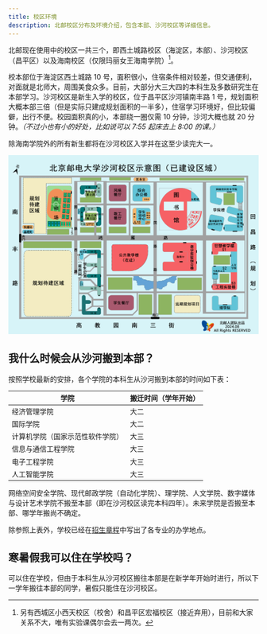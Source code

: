 ```yaml
---
title: 校区环境
description: 北邮校区分布及环境介绍，包含本部、沙河校区等详细信息。
---
```


北邮现在使用中的校区一共三个，即西土城路校区（海淀区，本部）、沙河校区（昌平区）以及海南校区（仅限玛丽女王海南学院）[^1]。

[^1]: 另有西城区小西天校区（校舍）和昌平区宏福校区（接近弃用），目前和大家关系不大，唯有实验课偶尔会去一两次。

校本部位于海淀区西土城路 10 号，面积很小，住宿条件相对较差，但交通便利，对面就是北师大，周围美食众多。目前，大部分大三大四的本科生及多数研究生在本部学习。沙河校区是新生入学的校区，位于昌平区沙河镇南丰路 1 号，规划面积大概本部三倍（但是实际只建成规划面积的一半多），住宿学习环境好，但比较偏僻，出行不便。校园面积真的小，本部绕一圈仅需 10 分钟，沙河大概也就 20 分钟。*（不过小也有小的好处，比如说可以 7:55 起床去上 8:00 的课。）*

除海南学院外的所有新生都将在沙河校区入学并在这至少读完大一。

![沙河校区地图](../../../assets/shahe-map.jpg)

## 我什么时候会从沙河搬到本部？

按照学校最新的安排，各个学院的本科生从沙河搬到本部的时间如下表：

| 学院 | 搬迁时间（学年开始） |
|------|---------------------|
| 经济管理学院 | 大二 |
| 国际学院 | 大二 |
| 计算机学院（国家示范性软件学院） | 大三 |
| 信息与通信工程学院 | 大三 |
| 电子工程学院 | 大三 |
| 人工智能学院 | 大三 |

网络空间安全学院、现代邮政学院（自动化学院）、理学院、人文学院、数字媒体与设计艺术学院不搬至本部（即在沙河校区读完本科四年）。未来学院是否搬至本部、哪学年搬尚不确定。

除参照上表外，学校已经在[招生章程](https://zsb.bupt.edu.cn/info/1005/1992.htm)中写出了各专业的办学地点。

## 寒暑假我可以住在学校吗？

可以住在学校，但由于本科生从沙河校区搬往本部是在新学年开始时进行，所以下一学年搬往本部的同学，暑假只能住在沙河校区。

